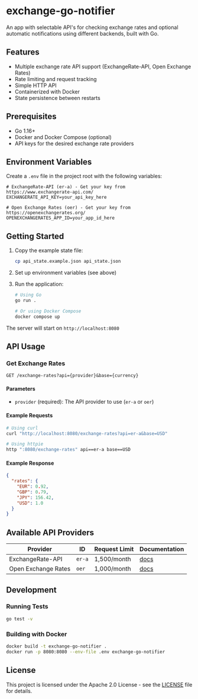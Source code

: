 # exchange-go-notifier

An app with selectable API's for checking exchange rates and optional automatic notifications using different backends, built with Go.

## Features

- Multiple exchange rate API support (ExchangeRate-API, Open Exchange Rates)
- Rate limiting and request tracking
- Simple HTTP API
- Containerized with Docker
- State persistence between restarts

## Prerequisites

- Go 1.16+
- Docker and Docker Compose (optional)
- API keys for the desired exchange rate providers

## Environment Variables

Create a `.env` file in the project root with the following variables:

```env
# ExchangeRate-API (er-a) - Get your key from https://www.exchangerate-api.com/
EXCHANGERATE_API_KEY=your_api_key_here

# Open Exchange Rates (oer) - Get your key from https://openexchangerates.org/
OPENEXCHANGERATES_APP_ID=your_app_id_here
```

## Getting Started

1. Copy the example state file:

   ```sh
   cp api_state.example.json api_state.json
   ```

2. Set up environment variables (see above)

3. Run the application:

   ```sh
   # Using Go
   go run .
   
   # Or using Docker Compose
   docker compose up
   ```

The server will start on `http://localhost:8080`

## API Usage

### Get Exchange Rates

```http
GET /exchange-rates?api={provider}&base={currency}
```

#### Parameters

- `provider` (required): The API provider to use (`er-a` or `oer`)

#### Example Requests

```bash
# Using curl
curl "http://localhost:8080/exchange-rates?api=er-a&base=USD"

# Using httpie
http ":8080/exchange-rates" api==er-a base==USD
```

#### Example Response

```json
{
  "rates": {
    "EUR": 0.92,
    "GBP": 0.79,
    "JPY": 156.42,
    "USD": 1.0
  }
}
```

## Available API Providers

| Provider | ID  | Request Limit | Documentation |
|----------|-----|--------------|---------------|
| ExchangeRate-API | `er-a` | 1,500/month | [docs](https://www.exchangerate-api.com/docs) |
| Open Exchange Rates | `oer` | 1,000/month | [docs](https://docs.openexchangerates.org/) |

## Development

### Running Tests

```sh
go test -v
```

### Building with Docker

```sh
docker build -t exchange-go-notifier .
docker run -p 8080:8080 --env-file .env exchange-go-notifier
```

## License

This project is licensed under the Apache 2.0 License - see the [LICENSE](LICENSE) file for details.
